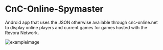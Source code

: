 # CnC-Online-Spymaster
Android app that uses the JSON otherwise available through cnc-online.net to display online players and current games for games hosted with the Revora Network.

![exampleimage](https://cloud.githubusercontent.com/assets/8174774/7171937/8100755a-e3ad-11e4-9902-ce8c9ca5dbc1.jpg)
